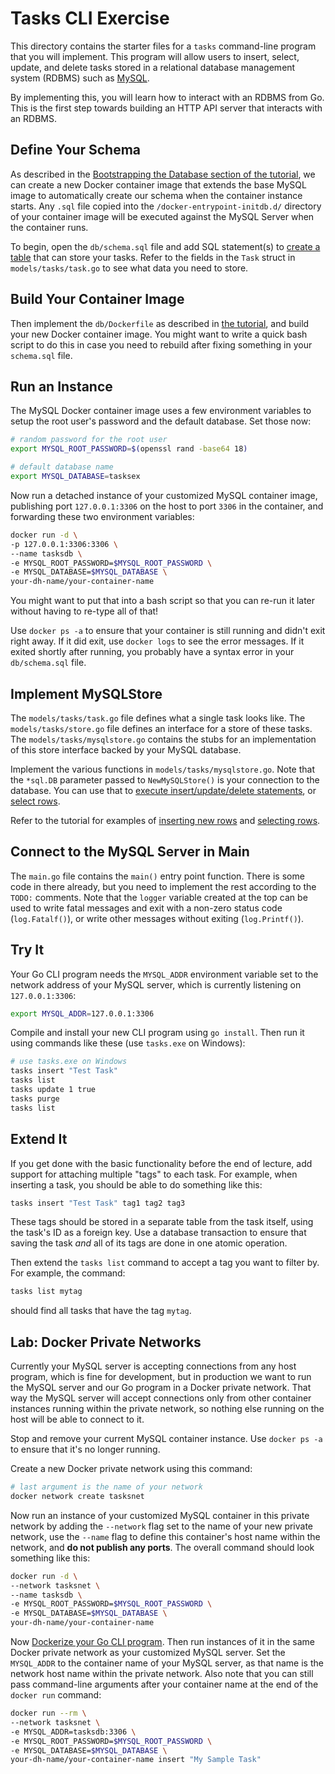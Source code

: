 # Tasks CLI Exercise

This directory contains the starter files for a `tasks` command-line program that you will implement. This program will allow users to insert, select, update, and delete tasks stored in a relational database management system (RDBMS) such as [MySQL](https://hub.docker.com/_/mysql/).

By implementing this, you will learn how to interact with an RDBMS from Go. This is the first step towards building an HTTP API server that interacts with an RDBMS.

## Define Your Schema

As described in the [Bootstrapping the Database section of the tutorial](https://drstearns.github.io/tutorials/godb/#secbootstrappingthedatabaseschema), we can create a new Docker container image that extends the base MySQL image to automatically create our schema when the container instance starts. Any `.sql` file copied into the `/docker-entrypoint-initdb.d/` directory of your container image will be executed against the MySQL Server when the container runs.

To begin, open the `db/schema.sql` file and add SQL statement(s) to [create a table](https://dev.mysql.com/doc/refman/5.7/en/create-table.html) that can store your tasks. Refer to the fields in the `Task` struct in `models/tasks/task.go` to see what data you need to store.

## Build Your Container Image

Then implement the `db/Dockerfile` as described in [the tutorial](https://drstearns.github.io/tutorials/godb/#secbootstrappingthedatabaseschema), and build your new Docker container image. You might want to write a quick bash script to do this in case you need to rebuild after fixing something in your `schema.sql` file.

## Run an Instance

The MySQL Docker container image uses a few environment variables to setup the root user's password and the default database. Set those now:

```bash
# random password for the root user
export MYSQL_ROOT_PASSWORD=$(openssl rand -base64 18)

# default database name
export MYSQL_DATABASE=tasksex
```

Now run a detached instance of your customized MySQL container image, publishing port `127.0.0.1:3306` on the host to port `3306` in the container, and forwarding these two environment variables:

```bash
docker run -d \
-p 127.0.0.1:3306:3306 \
--name tasksdb \
-e MYSQL_ROOT_PASSWORD=$MYSQL_ROOT_PASSWORD \
-e MYSQL_DATABASE=$MYSQL_DATABASE \
your-dh-name/your-container-name
```

You might want to put that into a bash script so that you can re-run it later without having to re-type all of that!

Use `docker ps -a` to ensure that your container is still running and didn't exit right away. If it did exit, use `docker logs` to see the error messages. If it exited shortly after running, you probably have a syntax error in your `db/schema.sql` file.

## Implement MySQLStore

The `models/tasks/task.go` file defines what a single task looks like. The `models/tasks/store.go` file defines an interface for a store of these tasks. The `models/tasks/mysqlstore.go` contains the stubs for an implementation of this store interface backed by your MySQL database.

Implement the various functions in `models/tasks/mysqlstore.go`. Note that the `*sql.DB` parameter passed to `NewMySQLStore()` is your connection to the database. You can use that to [execute insert/update/delete statements](https://golang.org/pkg/database/sql/#DB.Exec), or [select rows](https://golang.org/pkg/database/sql/#DB.Query).

Refer to the tutorial for examples of [inserting new rows](https://drstearns.github.io/tutorials/godb/#secinsertingandgettingautoassignedids) and [selecting rows](https://drstearns.github.io/tutorials/godb/#secselectingrows).

## Connect to the MySQL Server in Main

The `main.go` file contains the `main()` entry point function. There is some code in there already, but you need to implement the rest according to the `TODO:` comments. Note that the `logger` variable created at the top can be used to write fatal messages and exit with a non-zero status code (`log.Fatalf()`), or write other messages without exiting (`log.Printf()`).

## Try It

Your Go CLI program needs the `MYSQL_ADDR` environment variable set to the network address of your MySQL server, which is currently listening on `127.0.0.1:3306`:

```bash
export MYSQL_ADDR=127.0.0.1:3306
```

Compile and install your new CLI program using `go install`. Then run it using commands like these (use `tasks.exe` on Windows):

```bash
# use tasks.exe on Windows
tasks insert "Test Task"
tasks list
tasks update 1 true
tasks purge
tasks list
```

## Extend It

If you get done with the basic functionality before the end of lecture, add support for attaching multiple "tags" to each task. For example, when inserting a task, you should be able to do something like this:

```bash
tasks insert "Test Task" tag1 tag2 tag3
```

These tags should be stored in a separate table from the task itself, using the task's ID as a foreign key. Use a database transaction to ensure that saving the task _and_ all of its tags are done in one atomic operation.

Then extend the `tasks list` command to accept a tag you want to filter by. For example, the command:

```bash
tasks list mytag
```

should find all tasks that have the tag `mytag`.

## Lab: Docker Private Networks

Currently your MySQL server is accepting connections from any host program, which is fine for development, but in production we want to run the MySQL server and our Go program in a Docker private network. That way the MySQL server will accept connections only from other container instances running within the private network, so nothing else running on the host will be able to connect to it.

Stop and remove your current MySQL container instance. Use `docker ps -a` to ensure that it's no longer running.

Create a new Docker private network using this command:

```bash
# last argument is the name of your network
docker network create tasksnet
```

Now run an instance of your customized MySQL container in this private network by adding the `--network` flag set to the name of your new private network, use the `--name` flag to define this container's host name within the network, and **do not publish any ports**. The overall command should look something like this:

```bash
docker run -d \
--network tasksnet \
--name tasksdb \
-e MYSQL_ROOT_PASSWORD=$MYSQL_ROOT_PASSWORD \
-e MYSQL_DATABASE=$MYSQL_DATABASE \
your-dh-name/your-container-name
```

Now [Dockerize your Go CLI program](https://drstearns.github.io/tutorials/docker/#seccontainersforgowebservers). Then run instances of it in the same Docker private network as your customized MySQL server. Set the `MYSQL_ADDR` to the container name of your MySQL server, as that name is the network host name within the private network. Also note that you can still pass command-line arguments after your container name at the end of the `docker run` command:

```bash
docker run --rm \
--network tasksnet \
-e MYSQL_ADDR=tasksdb:3306 \
-e MYSQL_ROOT_PASSWORD=$MYSQL_ROOT_PASSWORD \
-e MYSQL_DATABASE=$MYSQL_DATABASE \
your-dh-name/your-container-name insert "My Sample Task"
```
